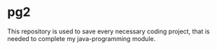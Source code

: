 # pg2
This repository is used to save every necessary coding project, that is needed to complete my java-programming module.

